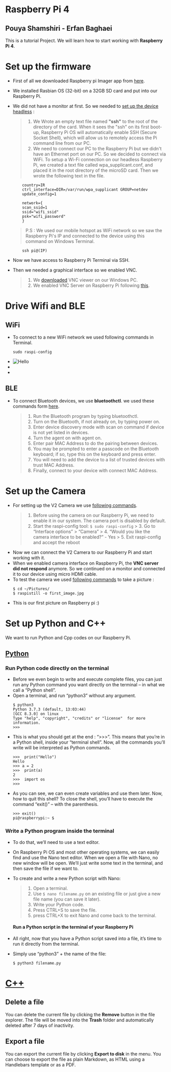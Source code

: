 # Raspberry Pi 4 
## Pouya Shamshiri - Erfan Baghaei

This is a tutorial Project. We will learn how to start working with **Raspberry Pi 4**.


# Set up the firmware

- First of all we downloaded Raspberry pi Imager app from [here](https://www.raspberrypi.com/software/).
- We installed Rasbian OS (32-bit) on a 32GB SD card and put into our Raspberry Pi.
- We did not have a monitor at first. So we needed to [set up the device headless](https://www.tomshardware.com/reviews/raspberry-pi-headless-setup-how-to,6028.html) :
	> 1. We Wrote an empty text file named **"ssh"**  to the root of the directory of the card. When it sees the "ssh" on its first boot-up, Raspberry Pi OS will automatically enable SSH (Secure Socket Shell), which will allow us to remotely access the Pi command line from our PC.
	> 2. We need to connect our PC to the Raspberry Pi  but we didn't have an Ethernet port on our PC. So we decided to connect via WiFi. To setup a Wi-Fi connection on our headless Raspberry Pi, we created a text file called wpa_supplicant.conf, and placed it in the root directory of the microSD card. Then we wrote the following text in the file.
	

    
	```
		country=IR
		ctrl_interface=DIR=/var/run/wpa_supplicant GROUP=netdev
		update_config=1

		network={
		scan_ssid=1
		ssid="wifi_ssid"
		psk="wifi_password"
		}
	```
	> 	P.S :  	We used our mobile hotspot as WiFi network so we saw the Raspberry Pi's IP and connected to the device using this command on Windows Terminal.
	```
		ssh pi@(IP)
	```
- Now we have access to Raspberry Pi Terminal via SSH.
- Then we needed a graphical interface so we enabled VNC.
	> 1. We [downloaded](https://www.realvnc.com/en/connect/download/viewer/) VNC viewer on our Windows PC.
	> 2. We enabled VNC Server on Raspberry Pi following [this](https://www.tomshardware.com/reviews/raspberry-pi-headless-setup-how-to,6028.html).


# Drive Wifi and BLE

## WiFi
- To connect to a new WiFi network we used following commands in Terminal.
	```
	sudo raspi-config
	```
- ![Hello](https://drive.google.com/file/d/1yu1dIDTxZG2-iitC0jGkJBEJw-n-hd27/view?usp=sharing)
- 
- 

## BLE
- To connect Bluetooth devices, we use **bluetoothctl**. we used these commands form [here](https://www.digikey.com/en/maker/blogs/raspberry-pi-wi-fi-bluetooth-setup-how-to-configure-your-pi-4-model-b-3-model-b). 
	 > 1. Run the Bluetooth program by typing bluetoothctl.
	> 2. Turn on the Bluetooth, if not already on, by typing power on.
	> 3. Enter device discovery mode with scan on command if device is not yet listed in devices.
	>	4. Turn the agent on with agent on.
	>5. Enter pair MAC Address to do the pairing between devices.
	> 6. You may be prompted to enter a passcode on the Bluetooth keyboard; if so, type this on the keyboard and press enter.
	> 7. You will need to add the device to a list of trusted devices with trust MAC Address.
	> 8. Finally, connect to your device with connect MAC Address. 





# Set up the Camera 
- For setting up the V2 Camera we use [following commands](https://raspberrytips.com/install-camera-raspberry-pi/).
	> 1. Before using the camera on our Raspberry Pi, we need to enable it in our system. The camera port is disabled by default.
	> 2. Start the raspi-config tool:
		```
		$ sudo raspi-config
		```
		> 3. Go to “Interface options” > “Camera”
		> 4. “Would you like the camera interface to be enabled?”   - Yes
		> 5.  Exit raspi-config and accept the reboot
- Now we can connect the V2 Camera to our Raspberry Pi and start working with it.
- When we enabled camera interface on Raspberry Pi, the **VNC server did not respond** anymore. So we continued on a monitor and connected it to our device using micro HDMI cable.
-  To test the camera we used [following commands](https://roboticsbackend.com/raspberry-pi-camera-take-picture/) to take a picture :
	```
	$ cd ~/Pictures/
	$ raspistill -o first_image.jpg
	```
- This is our first picture on Raspberry pi :)

	

# Set up Python and C++
We want to run Python and Cpp codes on our Raspberry Pi. 
## [Python](https://roboticsbackend.com/raspberry-pi-run-python-script-in-the-terminal/)
###  Run Python code directly on the terminal
- Before we even begin to write and execute complete files, you can just run any Python command you want directly on the terminal – in what we call a “Python shell”.
- Open a terminal, and run “python3” without any argument.
	```
	$ python3
	Python 3.7.3 (default, 13:03:44)
	[GCC 8.3.0] on linux
	Type "help", "copyright", "credits" or "license"  for more information.
	>>>
	```
- This is what you should get at the end : “>>>”. 
 This means that you’re in a Python shell, inside your “terminal shell”. Now, all the commands you’ll write will be interpreted as Python commands.
	 ```
	 >>>  print("Hello")
	Hello
	>>> a = 2
	>>>  print(a)
	2
	>>>  import os
	>>>
	```
-	As you can see, we can even create variables and use them later. Now, how to quit this shell? To close the shell, you’ll have to execute the command “exit()” – with the parenthesis.
	```
	>>> exit()
	pi@raspberrypi:~ $
	```
###  Write a Python program inside the terminal
- To do that, we’ll need to use a text editor.
- On Raspberry Pi OS and most other operating systems, we can easily find and use the Nano text editor. When we open a file with Nano, no new window will be open. We’ll just write some text in the terminal, and then save the file if we want to.
- To create and write a new Python script with Nano:
	>  1. Open a terminal.
	>  2. Use
		  ```$ nano filename.py``` on an existing file or just give a new file name (you can save it later).
	> 3. Write your Python code.
	> 4.    Press CTRL+S to save the file.
	> 5. press CTRL+X to exit Nano and come back to the terminal.
	
	#### Run a Python script in the terminal of your Raspberry Pi
- All right, now that you have a Python script saved into a file, it’s time to run it directly from the terminal.

- Simply use “python3” + the name of the file:
	```
	$ python3 filename.py
	```

# [C++](https://raspberrytips.com/use-c-on-raspberry-pi/)

	
## Delete a file

You can delete the current file by clicking the **Remove** button in the file explorer. The file will be moved into the **Trash** folder and automatically deleted after 7 days of inactivity.

## Export a file

You can export the current file by clicking **Export to disk** in the menu. You can choose to export the file as plain Markdown, as HTML using a Handlebars template or as a PDF.

